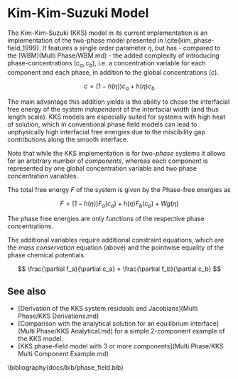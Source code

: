 # Kim-Kim-Suzuki Model

The Kim-Kim-Suzuki (KKS) model in its current implementation is an implementation of the
two-phase model presented in \cite{kim_phase-field_1999}.
It features a single order parameter $\eta$, but has - compared to the [WBM](Multi Phase/WBM.md) -
the added complexity of introducing phase-concentrations $(c_a, c_b)$, i.e. a
concentration variable for each component and each phase, in addition to the
global concentrations ($c$).

$$
c=\left(1-h(\eta)\right)c_a + h(\eta)c_b
$$

The main advantage this addition yields is the ability to chose the interfacial
free energy of the system _independent_ of the interfacial width (and thus length scale).
KKS models are especially suited for systems with high heat of solution, which in
conventional phase field models can lead to unphysically high interfacial free
energies due to the miscibility gap contributions along the smooth interface.

Note that while the KKS implementation is for two-_phase_ systems it allows for
an arbitrary number of _components_, whereas each component is represented by
one global concentration variable and two phase concentration variables.

The total free energy $F$ of the system is given by the Phase-free energies as

$$
F = \left(1-h(\eta)\right) F_a(c_a) + h(\eta)F_b(c_b) + Wg(\eta)
$$

The phase free energies are only functions of the respective phase concentrations.

The additional variables require additional constraint equations, which are the
_mass conservation_ equation (above) and the pointwise equality of the phase
chemical potentials

$$
\frac{\partial f_a}{\partial c_a} = \frac{\partial f_b}{\partial c_b}
$$

## See also

* [Derivation of the KKS system residuals and Jacobians](Multi Phase/KKS Derivations.md)
* [Comparison with the analytical solution for an equilibrium interface](Multi Phase/KKS Analytical.md) for a simple 2-component example of the KKS model.
* [KKS phase-field model with 3 or more components](Multi Phase/KKS Multi Component Example.md)

\bibliography{docs/bib/phase_field.bib}
